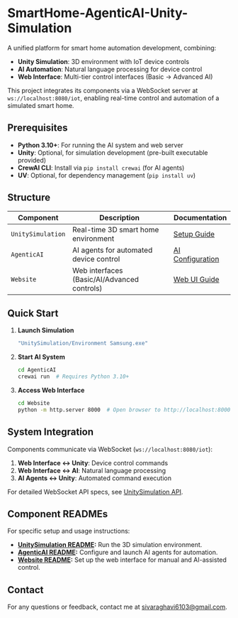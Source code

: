 # SmartHome-AgenticAI-Unity-Simulation

A unified platform for smart home automation development, combining:
- **Unity Simulation**: 3D environment with IoT device controls
- **AI Automation**: Natural language processing for device control
- **Web Interface**: Multi-tier control interfaces (Basic → Advanced AI)

This project integrates its components via a WebSocket server at `ws://localhost:8080/iot`, enabling real-time control and automation of a simulated smart home.

## Prerequisites
- **Python 3.10+**: For running the AI system and web server
- **Unity**: Optional, for simulation development (pre-built executable provided)
- **CrewAI CLI**: Install via `pip install crewai` (for AI agents)
- **UV**: Optional, for dependency management (`pip install uv`)

## Structure

| Component       | Description                                  | Documentation                   |
|-----------------|----------------------------------------------|---------------------------------|
| `UnitySimulation` | Real-time 3D smart home environment         | [Setup Guide](./UnitySimulation/README.md) |
| `AgenticAI`       | AI agents for automated device control      | [AI Configuration](./AgenticAI/README.md) |
| `Website`         | Web interfaces (Basic/AI/Advanced controls) | [Web UI Guide](./Website/README.md) |

## Quick Start

1. **Launch Simulation**
   ```bash
   "UnitySimulation/Environment Samsung.exe"
   ```

2. **Start AI System**
   ```bash
   cd AgenticAI
   crewai run  # Requires Python 3.10+
   ```

3. **Access Web Interface**
   ```bash
   cd Website
   python -m http.server 8000  # Open browser to http://localhost:8000
   ```

## System Integration
Components communicate via WebSocket (`ws://localhost:8080/iot`):
1. **Web Interface ↔ Unity**: Device control commands
2. **Web Interface ↔ AI**: Natural language processing
3. **AI Agents ↔ Unity**: Automated command execution

For detailed WebSocket API specs, see [UnitySimulation API](./UnitySimulation/API.md).

## Component READMEs
For specific setup and usage instructions:
- **[UnitySimulation README](./UnitySimulation/README.md):** Run the 3D simulation environment.
- **[AgenticAI README](./AgenticAI/README.md):** Configure and launch AI agents for automation.
- **[Website README](./Website/README.md):** Set up the web interface for manual and AI-assisted control.

## Contact

For any questions or feedback, contact me at [sivaraghavi6103@gmail.com](mailto:sivaraghavi6103@gmail.com).

